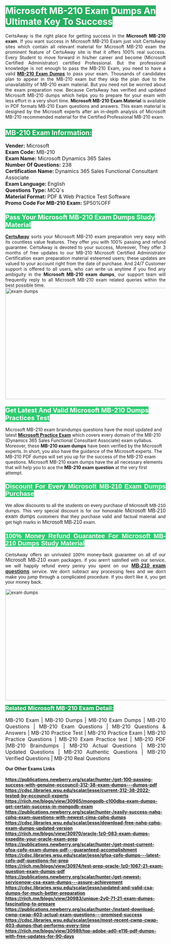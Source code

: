 <h1><span style="color:#ffffff"><strong><span style="background-color:#27ae60">Microsoft MB-210 Exam Dumps An Ultimate Key To Success</span></strong></span></h1> <div style="text-align:justify">CertsAway is the right place for getting success in the <strong>Microsoft MB-210 exam</strong>. If you want success in Microsoft MB-210 Exam just visit CertsAway sites which contain all relevant material for Microsoft MB-210 exam the prominent feature of CertsAway site is that it offers 100% real success. Every Student to move forward in his/her career and become (Microsoft Certified Administrator) certified Professional. But the professional knowledge is not enough to pass the MB-210 Exam, you need to have a valid <a href="https://www.certsaway.com/microsoft/mb-210-exam-dumps"><strong>MB-210 Exam Dumps</strong></a> to pass your exam. Thousands of candidates plan to appear in the MB-210 exam but they skip the plan due to the unavailability of MB-210 exam material. But you need not be worried about the exam preparation now. Because CertsAway has verified and updated Microsoft MB-210 dumps which helps you to prepare for your exam with less effort in a very short time. <strong>Microsoft MB-210 Exam Material</strong> is available in PDF formats MB-210 Exam questions and answers. This exam material is designed by the Microsoft experts after an in-depth analysis of Microsoft MB-210 recommended material for the Certified Professional MB-210 exam.</div> <h2 style="text-align:justify"><span style="color:#ffffff"><span style="background-color:#27ae60">MB-210 Exam Information:</span></span></h2> <p><span style="font-size:16px"><strong>Vender:</strong> Microsoft<br /> <strong>Exam Code:</strong> MB-210<br /> <strong>Exam Name:</strong> Microsoft Dynamics 365 Sales<br /> <strong>Number Of Questions:</strong> 238<br /> <strong>Certification Name: </strong>Dynamics 365 Sales Functional Consultant Associate<br /> <strong>Exam Language: </strong>English<br /> <strong>Questions Type:</strong> MCQ`s<br /> <strong>Material Format: </strong>PDF & Web Practice Test Software<br /> <strong>Promo Code For MB-210 Exam: </strong>SP50%OFF</span></p> <h3><span style="font-size:20px"><span style="color:#ffffff"><strong><span style="background-color:#2ecc71">Pass Your Microsoft MB-210 Exam Dumps Study Material</span></strong></span></span></h3> <div style="text-align:justify"><a href=" https://www.certsaway.com/"><strong>CertsAway</strong></a> sorts your Microsoft MB-210 exam preparation very easy with its countless value features. They offer you with 100% passing and refund guarantee. CertsAway is devoted to your success, Moreover, They offer 3 months of free updates to our MB-210 Microsoft Certified Administrator Certification exam preparation material esteemed users; these updates are valued to your account right from the date of purchase. And 24/7 Customer support is offered to all users, who can write us anytime if you find any ambiguity in the <strong>Microsoft MB-210 exam dumps</strong>, our support team will frequently reply to all Microsoft MB-210 exam related queries within the best possible time.</div> <div style="text-align:justify"> </div> <div style="text-align:justify"><a href="https://www.certsaway.com/microsoft/mb-210-exam-dumps" rel="no-follow"><img alt="exam dumps" src="https://www.certcollections.com/uploads/content/certsaway.png" style="height:350px; width:750px" /></a></div> <h3><span style="font-size:20px"><span style="color:#ffffff"><strong><span style="background-color:#2ecc71">Get Latest And Valid Microsoft MB-210 Dumps Practices Test</span></strong></span></span></h3> <p>Microsoft MB-210 exam braindumps questions have the most updated and latest <a href="https://www.certsaway.com/microsoft-questions"><strong>Microsoft Practice Exam</strong></a> which covers every domain of the MB-210 (Dynamics 365 Sales Functional Consultant Associate) exam syllabus. Moreover, these <strong>MB-210 exam dumps</strong> have been verified by the Microsoft experts. In short, you also have the guidance of the Microsoft experts. The MB-210 PDF dumps will set you up for the success of the MB-210 exam questions. Microsoft MB-210 exam dumps have the all necessary elements that will help you to ace the <strong>MB-210 exam question</strong> at the very first attempt.</p> <h3 style="text-align:justify"><span style="font-size:20px"><span style="color:#ffffff"><strong><span style="font-family:Calibri,sans-serif"><span style="background-color:#2ecc71">Discount For Every </span><span style="background-color:#2ecc71">Microsoft MB-210 Exam</span><span style="background-color:#2ecc71"> Dumps Purchase</span></span></strong></span></span></h3> <div style="text-align:justify"> <p><span style="font-size:11pt"><span style="font-family:Calibri,sans-serif">We allow discounts to all the students on every purchase of Microsoft MB-210 dumps. This very special discount is for our honorable <span style="font-size:12.0pt"><span style="background-color:white">Microsoft MB-210 exam dumps </span></span>customers that they purchase valid and factual material and get high marks in <span style="font-size:12.0pt"><span style="background-color:white">Microsoft MB-210 </span></span>exam. </span></span></p> <h3><span style="font-size:20px"><span style="color:#ffffff"><strong><span style="font-family:Calibri,sans-serif"><span style="background-color:#2ecc71">100% Money Refund Guarantee For </span><span style="background-color:#2ecc71">Microsoft MB-210 Dumps Study Material</span></span></strong></span></span></h3> <p><span style="font-size:11pt"><span style="font-family:Calibri,sans-serif">CertsAway offers an unrivaled 100% money-back guarantee on all of our <span style="font-size:12.0pt"><span style="background-color:white">Microsoft MB-210 </span></span>exam packages. If you aren't satisfied with our service, we will happily refund every penny you spent on our <span style="font-size:12.0pt"><span style="background-color:white"><a href="https://www.certsaway.com/microsoft/mb-210-exam-dumps"><strong>MB-210 exam questions</strong></a> </span></span>service. We don't subtract any processing fees and we don't make you jump through a complicated procedure. If you don't like it, you get your money back.</span></span></p> <p><a href="https://www.certsaway.com/microsoft/mb-210-exam-dumps" rel="no-follow"><img alt="exam dumps" src="https://www.certcollections.com/uploads/content/certsaway_(2)2.png" style="height:350px; width:750px" /></a></p> <p><span style="color:#ffffff"><strong><span style="font-size:18px"><span style="background-color:#27ae60">Related Microsoft MB-210 Exam Detail:</span></span></strong></span><br /> <br /> <span style="font-size:16px">MB-210 Exam | MB-210 Dumps | MB-210 Exam Dumps | MB-210 Questions | MB-210 Exam Questions | MB-210 Questions & Answers | MB-210 Practice Test | MB-210 Practice Exam | MB-210 Practice Questions | MB-210 Exam Practice test | MB-210 PDF |MB-210 Braindumps | MB-210 Actual Questions | MB-210 Updated Questions | MB-210 Authentic Questions | MB-210 Verified Questions | MB-210 Real Questions</span></p> </div>	<b> Our Other Exams Links<br><br>
  <a href='https://publications.newberry.org/scalar/hunter-/get-100-passing-success-with-genuine-eccouncil-312-38-exam-dumps---dumps-pdf' >https://publications.newberry.org/scalar/hunter-/get-100-passing-success-with-genuine-eccouncil-312-38-exam-dumps---dumps-pdf</a><br><a href='https://cdsc.libraries.wsu.edu/scalar/jesse/current-312-38-2022-tested-by-eccouncil-experts' >https://cdsc.libraries.wsu.edu/scalar/jesse/current-312-38-2022-tested-by-eccouncil-experts</a><br><a href='https://riich.me/blogs/view/30965/mongodb-c100dba-exam-dumps-get-certain-success-in-mongodb-exam' >https://riich.me/blogs/view/30965/mongodb-c100dba-exam-dumps-get-certain-success-in-mongodb-exam</a>
<a href='https://publications.newberry.org/scalar/hunter-/easily-success-nahq-cphq-exam-questions-with-newest-cima-cphq-dumps' >https://publications.newberry.org/scalar/hunter-/easily-success-nahq-cphq-exam-questions-with-newest-cima-cphq-dumps</a><br><a href='https://cdsc.libraries.wsu.edu/scalar/jesse/download-free-nahq-cphq-exam-dumps-updated-version' >https://cdsc.libraries.wsu.edu/scalar/jesse/download-free-nahq-cphq-exam-dumps-updated-version</a><br><a href='https://riich.me/blogs/view/30970/oracle-1z0-083-exam-dumps-expedite-your-oracle-exam-prep' >https://riich.me/blogs/view/30970/oracle-1z0-083-exam-dumps-expedite-your-oracle-exam-prep</a>
<a href='https://publications.newberry.org/scalar/hunter-/get-most-current-gfoa-cpfo-exam-dumps-pdf---guaranteed-accomplishment' >https://publications.newberry.org/scalar/hunter-/get-most-current-gfoa-cpfo-exam-dumps-pdf---guaranteed-accomplishment</a><br><a href='https://cdsc.libraries.wsu.edu/scalar/jesse/gfoa-cpfo-dumps---latest-cpfo-pdf-questions-for-prep' >https://cdsc.libraries.wsu.edu/scalar/jesse/gfoa-cpfo-dumps---latest-cpfo-pdf-questions-for-prep</a><br><a href='https://riich.me/blogs/view/30974/test-prep-oracle-1z0-1067-21-exam-question-exam-dumps-pdf' >https://riich.me/blogs/view/30974/test-prep-oracle-1z0-1067-21-exam-question-exam-dumps-pdf</a>
<a href='https://publications.newberry.org/scalar/hunter-/get-newest-servicenow-csa-exam-dumps---assure-achievement' >https://publications.newberry.org/scalar/hunter-/get-newest-servicenow-csa-exam-dumps---assure-achievement</a><br><a href='https://cdsc.libraries.wsu.edu/scalar/jesse/updated-and-valid-csa-dumps-for-much-better-preparation' >https://cdsc.libraries.wsu.edu/scalar/jesse/updated-and-valid-csa-dumps-for-much-better-preparation</a><br><a href='https://riich.me/blogs/view/30983/unique-2v0-71-21-exam-dumps-fascinating-to-prepare' >https://riich.me/blogs/view/30983/unique-2v0-71-21-exam-dumps-fascinating-to-prepare</a>
<a href='https://publications.newberry.org/scalar/hunter-/instant-download-cwnp-cwap-403-actual-exam-questions---promised-success' >https://publications.newberry.org/scalar/hunter-/instant-download-cwnp-cwap-403-actual-exam-questions---promised-success</a><br><a href='https://cdsc.libraries.wsu.edu/scalar/jesse/most-recent-cwnp-cwap-403-dumps-that-performs-every-time' >https://cdsc.libraries.wsu.edu/scalar/jesse/most-recent-cwnp-cwap-403-dumps-that-performs-every-time</a><br><a href='https://riich.me/blogs/view/30989/top-adobe-ad0-e116-pdf-dumps-with-free-updates-for-90-days' >https://riich.me/blogs/view/30989/top-adobe-ad0-e116-pdf-dumps-with-free-updates-for-90-days</a>
